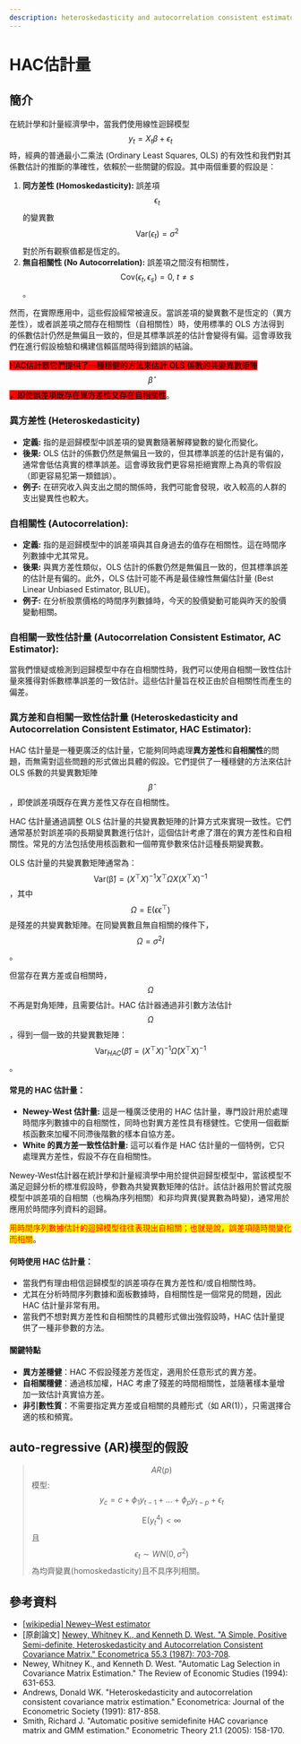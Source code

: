```yaml
---
description: heteroskedasticity and autocorrelation consistent estimator, 非均齊變異-序列相關一致估計量
---
```


# HAC估計量

## 簡介

在統計學和計量經濟學中，當我們使用線性迴歸模型$$y_t = X_t \beta + \epsilon_t$$時，經典的普通最小二乘法 (Ordinary Least Squares, OLS) 的有效性和我們對其係數估計的推斷的準確性，依賴於一些關鍵的假設。其中兩個重要的假設是：

1. **同方差性 (Homoskedasticity):** 誤差項$$\epsilon_t$$的變異數$$\mathrm{Var}(\epsilon_t)=\sigma^2$$對於所有觀察值都是恆定的。
2. **無自相關性 (No Autocorrelation):** 誤差項之間沒有相關性，$$\mathrm{Cov}(\epsilon_t, \epsilon_s)=0, ~ t \neq s$$。

然而，在實際應用中，這些假設經常被違反。當誤差項的變異數不是恆定的（異方差性），或者誤差項之間存在相關性（自相關性）時，使用標準的 OLS 方法得到的係數估計仍然是無偏且一致的，但是其標準誤差的估計會變得有偏。這會導致我們在進行假設檢驗和構建信賴區間時得到錯誤的結論。

<mark style="background-color:red;">HAC估計器它們提供了一種穩健的方法來估計 OLS 係數的共變異數矩陣</mark>$$\hat{\beta}$$<mark style="background-color:red;">，即使誤差項既存在異方差性又存在自相關性</mark>。

### **異方差性 (Heteroskedasticity)**

* **定義:** 指的是迴歸模型中誤差項的變異數隨著解釋變數的變化而變化。
* **後果:** OLS 估計的係數仍然是無偏且一致的，但其標準誤差的估計是有偏的，通常會低估真實的標準誤差。這會導致我們更容易拒絕實際上為真的零假設（即更容易犯第一類錯誤）。
* **例子:** 在研究收入與支出之間的關係時，我們可能會發現，收入較高的人群的支出變異性也較大。

### **自相關性 (Autocorrelation):**

* **定義:** 指的是迴歸模型中的誤差項與其自身過去的值存在相關性。這在時間序列數據中尤其常見。
* **後果:** 與異方差性類似，OLS 估計的係數仍然是無偏且一致的，但其標準誤差的估計是有偏的。此外，OLS 估計可能不再是最佳線性無偏估計量 (Best Linear Unbiased Estimator, BLUE)。
* **例子:** 在分析股票價格的時間序列數據時，今天的股價變動可能與昨天的股價變動相關。

### **自相關一致性估計量 (Autocorrelation Consistent Estimator, AC Estimator):**

當我們懷疑或檢測到迴歸模型中存在自相關性時，我們可以使用自相關一致性估計量來獲得對係數標準誤差的一致估計。這些估計量旨在校正由於自相關性而產生的偏差。

### **異方差和自相關一致性估計量 (Heteroskedasticity and Autocorrelation Consistent Estimator, HAC Estimator):**

HAC 估計量是一種更廣泛的估計量，它能夠同時處理**異方差性**和**自相關性**的問題，而無需對這些問題的形式做出具體的假設。它們提供了一種穩健的方法來估計 OLS 係數的共變異數矩陣$$\hat{\beta}$$，即使誤差項既存在異方差性又存在自相關性。

HAC 估計量通過調整 OLS 估計量的共變異數矩陣的計算方式來實現一致性。它們通常基於對誤差項的長期變異數進行估計，這個估計考慮了潛在的異方差性和自相關性。常見的方法包括使用核函數和一個帶寬參數來估計這種長期變異數。

OLS 估計量的共變異數矩陣通常為：$$\mathrm{Var(\hat{\beta})}=(X^\top X)^{-1} X^\top \Omega X (X^\top X)^{-1}$$，其中$$\Omega = \mathrm{E}(\epsilon \epsilon^\top)$$是殘差的共變異數矩陣。在同變異數且無自相關的條件下，$$\Omega = \sigma^2 I$$。

但當存在異方差或自相關時，$$\Omega$$不再是對角矩陣，且需要估計。HAC 估計器通過非引數方法估計\
$$\Omega$$，得到一個一致的共變異數矩陣：$$\mathrm{Var}_{HAC}(\hat{\beta}) = (X^\top X)^{-1} \hat{\Omega}(X^\top X)^{-1}$$。

#### **常見的 HAC 估計量：**

* **Newey-West 估計量:** 這是一種廣泛使用的 HAC 估計量，專門設計用於處理時間序列數據中的自相關性，同時也對異方差性具有穩健性。它使用一個截斷核函數來加權不同滯後階數的樣本自協方差。
* **White 的異方差一致性估計量:** 這可以看作是 HAC 估計量的一個特例，它只處理異方差性，假設不存在自相關性。

Newey-West估計器在統計學和計量經濟學中用於提供迴歸型模型中，當該模型不滿足迴歸分析的標准假設時，參數為共變異數矩陣的估計。該估計器用於嘗試克服模型中誤差項的自相關（也稱為序列相關）和非均齊異(變異數為時變)，通常用於應用於時間序列資料的迴歸。

<mark style="color:red;">用時間序列數據估計的迴歸模型往往表現出自相關；也就是說，誤差項隨時間變化而相關</mark>。

#### **何時使用 HAC 估計量：**

* 當我們有理由相信迴歸模型的誤差項存在異方差性和/或自相關性時。
* 尤其在分析時間序列數據和面板數據時，自相關性是一個常見的問題，因此 HAC 估計量非常有用。
* 當我們不想對異方差性和自相關性的具體形式做出強假設時，HAC 估計量提供了一種非參數的方法。

#### **關鍵特點**

* **異方差穩健**：HAC 不假設殘差方差恆定，適用於任意形式的異方差。
* **自相關穩健**：通過核加權，HAC 考慮了殘差的時間相關性，並隨著樣本量增加一致估計真實協方差。
* **非引數性質**：不需要指定異方差或自相關的具體形式（如 AR(1)），只需選擇合適的核和頻寬。

## auto-regressive (AR)模型的假設

> $$AR(p)$$模型: $$y_c = c + \phi_1 y_{t-1} + \dots + \phi_p y_{t-p} + \epsilon_t$$
>
> $$\mathrm{E}(y_t^4) < \infty$$且 $$\epsilon_t \sim WN(0, \sigma^2)$$為均齊變異(homoskedasticity)且不具序列相關。



## 參考資料

* [\[wikipedia\] Newey–West estimator](https://en.wikipedia.org/wiki/Newey%E2%80%93West_estimator)
* \[原創論文] [Newey, Whitney K., and Kenneth D. West. "A Simple, Positive Semi-definite, Heteroskedasticity and Autocorrelation Consistent Covariance Matrix." Econometrica 55.3 (1987): 703-708](https://www.nber.org/system/files/working_papers/t0055/t0055.pdf).
* Newey, Whitney K., and Kenneth D. West. "Automatic Lag Selection in Covariance Matrix Estimation." The Review of Economic Studies (1994): 631-653.
* Andrews, Donald WK. "Heteroskedasticity and autocorrelation consistent covariance matrix estimation." Econometrica: Journal of the Econometric Society (1991): 817-858.
* Smith, Richard J. "Automatic positive semidefinite HAC covariance matrix and GMM estimation." Econometric Theory 21.1 (2005): 158-170.
